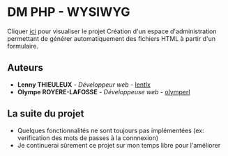 # DM PHP - WYSIWYG

Cliquer [ici](http://lthieuleux.eemi.tech/PHP/DM/login.php) pour visualiser le projet
Création d'un espace d'administration permettant de générer automatiquement des fichiers HTML à partir d'un formulaire.

## Auteurs

* **Lenny THIEULEUX** - *Développeur web* - [lentlx](https://github.com/lentlx)
* **Olympe ROYERE-LAFOSSE** - *Développeuse web* - [olymperl](https://github.com/olymperl)

## La suite du projet

* Quelques fonctionnalités ne sont toujours pas implémentées (ex: verification des mots de passes à la connnexion)
* Je continuerai sûrement ce projet sur mon temps libre pour l'améliorer
